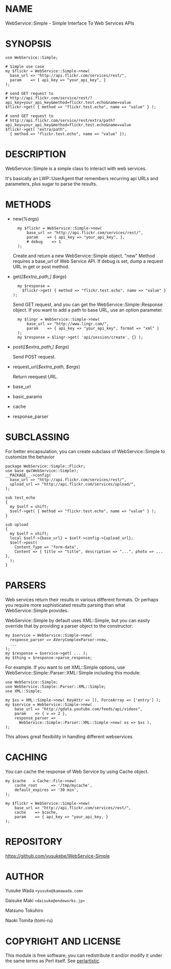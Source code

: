 # NAME

WebService::Simple - Simple Interface To Web Services APIs

# SYNOPSIS

    use WebService::Simple;

    # Simple use case
    my $flickr = WebService::Simple->new(
      base_url => "http://api.flickr.com/services/rest/",
      param    => { api_key => "your_api_key", }
    );

    # send GET request to 
    # http://api.flickr.com/service/rest/?api_key=your_api_key&method=flickr.test.echo&name=value
    $flickr->get( { method => "flickr.test.echo", name => "value" } );

    # send GET request to 
    # http://api.flickr.com/service/rest/extra/path?api_key=your_api_key&method=flickr.test.echo&name=value
    $flickr->get( "extra/path",
      { method => "flickr.test.echo", name => "value" });

# DESCRIPTION

WebService::Simple is a simple class to interact with web services.

It's basically an LWP::UserAgent that remembers recurring api URLs and
parameters, plus sugar to parse the results.

# METHODS

- new(_%args_)

        my $flickr = WebService::Simple->new(
            base_url => "http://api.flickr.com/services/rest/",
            param    => { api_key => "your_api_key", },
            # debug    => 1
        );

    Create and return a new WebService::Simple object.
    "new" Method requires a base\_url of Web Service API.
    If debug is set, dump a request URL in get or post method.

- get(_\[$extra\_path,\] $args_)

        my $response =
          $flickr->get( { method => "flickr.test.echo", name => "value" } );

    Send GET request, and you can get  the WebService::Simple::Response object.
    If you want to add a path to base URL, use an option parameter.

        my $lingr = WebService::Simple->new(
            base_url => "http://www.lingr.com/",
            param    => { api_key => "your_api_key", format => "xml" }
        );
        my $response = $lingr->get( 'api/session/create', {} );

- post(_\[$extra\_path,\] $args_)

    Send POST request.

- request\_url(_$extra\_path, $args_)

    Return reequest URL.

- base\_url
- basic\_params
- cache
- response\_parser

# SUBCLASSING

For better encapsulation, you can create subclass of WebService::Simple to
customize the behavior

    package WebService::Simple::Flickr;
    use base qw(WebService::Simple);
    __PACKAGE__->config(
      base_url => "http://api.flickr.com/services/rest/",
      upload_url => "http://api.flickr.com/services/upload/",
    );

    sub test_echo
    {
      my $self = shift;
      $self->get( { method => "flickr.test.echo", name => "value" } );
    }

    sub upload
    {
      my $self = shift;
      local $self->{base_url} = $self->config->{upload_url};
      $self->post( 
        Content_Type => "form-data",
        Content => { title => "title", description => "...", photo => ... },
      );
    }

# PARSERS

Web services return their results in various different formats. Or perhaps
you require more sophisticated results parsing than what WebService::Simple
provides.

WebService::Simple by default uses XML::Simple, but you can easily override
that by providing a parser object to the constructor:

    my $service = WebService::Simple->new(
      response_parser => AVeryComplexParser->new,
      ...
    );
    my $response = $service->get( ... );
    my $thing = $response->parse_response;

For example. If you want to set XML::Simple options, use WebService::Simple::Parser::XML::Simple
including this module:

    use WebService::Simple;
    use WebService::Simple::Parser::XML::Simple;
    use XML::Simple;
    
    my $xs = XML::Simple->new( KeyAttr => [], ForceArray => ['entry'] );
    my $service = WebService::Simple->new(
        base_url => "http://gdata.youtube.com/feeds/api/videos",
        param    => { v => 2 },
        response_parser =>
          WebService::Simple::Parser::XML::Simple->new( xs => $xs ),
    );

This allows great flexibility in handling different webservices

# CACHING

You can cache the response of Web Service by using Cache object.

    my $cache   = Cache::File->new(
        cache_root      => '/tmp/mycache',
        default_expires => '30 min',
    );
    
    my $flickr = WebService::Simple->new(
        base_url => "http://api.flickr.com/services/rest/",
        cache    => $cache,
        param    => { api_key => "your_api_key, }
    );

# REPOSITORY

https://github.com/yusukebe/WebService-Simple

# AUTHOR

Yusuke Wada  `<yusuke@kamawada.com>`

Daisuke Maki `<daisuke@endeworks.jp>`

Matsuno Tokuhiro

Naoki Tomita (tomi-ru)

# COPYRIGHT AND LICENSE

This module is free software; you can redistribute it
and/or modify it under the same terms as Perl itself.
See [perlartistic](https://metacpan.org/pod/perlartistic).

